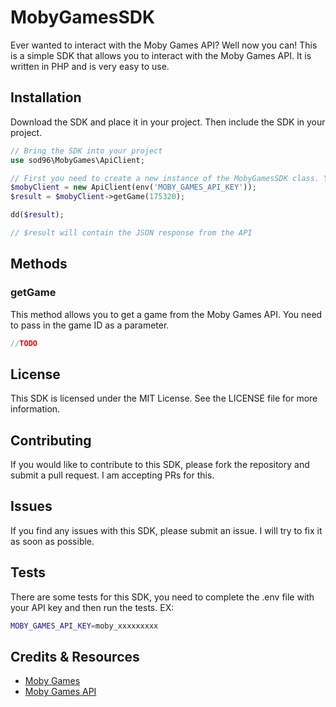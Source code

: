 MobyGamesSDK
==============

Ever wanted to interact with the Moby Games API? Well now you can! This is a simple SDK that allows you to interact with the Moby Games API. 
It is written in PHP and is very easy to use.

## Installation
Download the SDK and place it in your project. Then include the SDK in your project.

```php
// Bring the SDK into your project
use sod96\MobyGames\ApiClient;

// First you need to create a new instance of the MobyGamesSDK class. You need to pass in your API key as a parameter.
$mobyClient = new ApiClient(env('MOBY_GAMES_API_KEY'));
$result = $mobyClient->getGame(175320);

dd($result);

// $result will contain the JSON response from the API
```


## Methods
### getGame
This method allows you to get a game from the Moby Games API. You need to pass in the game ID as a parameter.

```php
//TODO
```

## License
This SDK is licensed under the MIT License. See the LICENSE file for more information.

## Contributing
If you would like to contribute to this SDK, please fork the repository and submit a pull request. I am accepting PRs for this.

## Issues
If you find any issues with this SDK, please submit an issue. I will try to fix it as soon as possible.

## Tests
There are some tests for this SDK, you need to complete the .env file with your API key and then run the tests.
EX:
```bash
MOBY_GAMES_API_KEY=moby_xxxxxxxxx
```

## Credits & Resources

* [Moby Games](http://www.mobygames.com/)
* [Moby Games API](http://www.mobygames.com/info/api)
